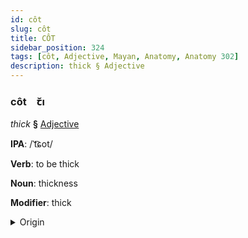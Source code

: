 ```yaml
---
id: côt
slug: côt
title: CÔT
sidebar_position: 324
tags: [côt, Adjective, Mayan, Anatomy, Anatomy 302]
description: thick § Adjective
---
```


### côt&emsp;<span kind="abugida">ꞇ̆ı</span>

*thick* **§** [Adjective](../../tags/Adjective)

**IPA**: /ˈt͡ɕot/

**Verb**: to be thick

**Noun**: thickness

**Modifier**: thick

<details>
    <summary>Origin</summary>
    Mam cho't /t͡ʃʰɔtʼ/<br/>
    <em>Mayan Language Family</em>
</details>